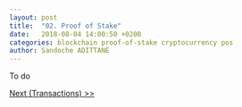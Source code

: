 ```yaml
---
layout: post
title:  "02. Proof of Stake"
date:   2018-08-04 14:00:50 +0200
categories: blockchain proof-of-stake cryptocurrency pos
author: Sandoche ADITTANE
---
```


To do

[Next (Transactions) >>](/03-Transactions)